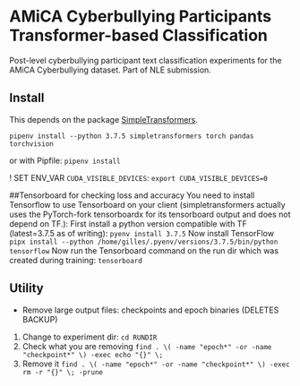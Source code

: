 # AMiCA Cyberbullying Participants Transformer-based Classification
Post-level cyberbullying participant text classification experiments for the AMiCA Cyberbullying dataset.
Part of NLE submission.

## Install
This depends on the package [SimpleTransformers](https://github.com/ThilinaRajapakse/simpletransformers).

`pipenv install --python 3.7.5 simpletransformers torch pandas torchvision`

or with Pipfile: `pipenv install`

! SET ENV_VAR `CUDA_VISIBLE_DEVICES`: `export CUDA_VISIBLE_DEVICES=0`

##Tensorboard for checking loss and accuracy
You need to install Tensorflow to use Tensorboard on your client (simpletransformers actually uses the PyTorch-fork tensorboardx for its tensorboard output and does not depend on TF.):
First install a python version compatible with TF (latest=3.7.5 as of writing):
`pyenv install 3.7.5`
Now install TensorFlow
`pipx install --python /home/gilles/.pyenv/versions/3.7.5/bin/python tensorflow`
Now run the Tensorboard command on the run dir which was created during training:
`tensorboard`

## Utility
- Remove large output files: checkpoints and epoch binaries (DELETES BACKUP)
1. Change to experiment dir: `cd RUNDIR`
2. Check what you are removing `find . \( -name "epoch*" -or -name "checkpoint*" \) -exec echo "{}" \;`
3. Remove it `find . \( -name "epoch*" -or -name "checkpoint*" \) -exec rm -r "{}" \; -prune`
